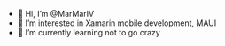 - 👋 Hi, I’m @MarMarIV
- 👀 I’m interested in Xamarin mobile development, MAUI
- 🌱 I’m currently learning not to go crazy


<!---
MarMarIV/MarMarIV is a ✨ special ✨ repository because its `README.md` (this file) appears on your GitHub profile.
You can click the Preview link to take a look at your changes.

- 💞️ I’m looking to collaborate on ...
- 📫 How to reach me ...
--->

